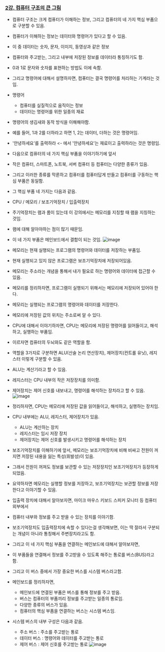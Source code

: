 ### [2강. 컴퓨터 구조의 큰 그림](https://www.youtube.com/watch?v=Oga3_Rl1kxQ)

- 컴퓨터 구조는 크게 컴퓨터가 이해하는 정보, 그리고 컴퓨터의 네 가지 핵심 부품으로 구분할 수 있음.
- 컴퓨터가 이해하는 정보는 데이터와 명령어가 있다고 할 수 있음.
- 이 중 데이터는 숫자, 문자, 이미지, 동영상과 같은 정보
- 컴퓨터와 주고받는, 그리고 내부에 저장된 정보를 데이터라 통칭하기도 함.
- 0과 1로 문자와 숫자를 표현하는 방법도 이에 속함.
- 그리고 명령어에 대해서 설명하자면, 컴퓨터는 결국 명령어를 처리하는 기계라는 것임.
- 명령어
  - 컴퓨터를 실질적으로 움직이는 정보
  - 데이터는 명령어를 위한 일종의 재료
- 명령어의 생김새와 동작 방식을 이해해야함.
- 예를 들어, 1과 2를 더하라고 하면 1, 2는 데이터, 더하는 것은 명령어임.
- '안녕하세요'를 출력하라 <- 에서 '안녕하세요'는 재료이고 출력하라는 것은 명령임.
- 다음으로 컴퓨터의 네 가지 핵심 부품을 이야기하기에 앞서
- 작은 컴퓨터, 스마트폰, 노트북, 서버 컴퓨터 등 컴퓨터는 다양한 종류가 있음.
- 그리고 이러한 종류를 막론하고 컴퓨터를 컴퓨터답게 만들고 컴퓨터를 구동하는 핵심 부품은 동일함.
- 그 핵심 부품 네 가지는 다음과 같음.
- CPU / 메모리 / 보조기억장치 / 입출력장치
- 주기억장치는 램과 롬이 있는데 이 강의에서는 메모리를 지칭할 때 램을 지칭하는 것임.
- 램에 대해 알아야하는 점이 많기 때문임.
- 이 네 가지 부품은 메인보드에서 결합이 되는 것임.
![image](https://github.com/andongmin94/computer-science/assets/110483588/1e65206a-799d-4738-ab41-92d445608ed3)

- 메모리는 현재 실행되는 프로그램의 명령어와 데이터를 저장하는 부품임.
- 현재 실행되고 있지 않은 프로그램은 보조기억장치에 저장되어있음.
- 메모리는 주소라는 개념을 통해서 내가 필요로 하는 명령어와 데이터에 접근할 수 있음.
- 메모리를 정리하자면, 프로그램이 실행되기 위해서는 메모리에 저장되어 있어야 한다.
- 메모리는 실행되는 프로그램의 명령어와 데이터를 저장한다.
- 메모리에 저장된 값의 위치는 주소로써 알 수 있다.

- CPU에 대해서 이야기하자면, CPU는 메모리에 저장된 명령어를 읽어들이고, 해석하고, 실행하는 부품임.
- 이르자면 컴퓨터의 두뇌와도 같은 역할을 함.
- 역할을 3가지로 구분하면 ALU(산술 논리 연산장치), 제어장치(컨트롤 유닛), 레지스터 이렇게 구분할 수 있음.
- ALU는 계산기라고 할 수 있음.
- 레지스터는 CPU 내부의 작은 저장장치를 의미함.
- 제어장치는 제어 신호를 내보내고, 명령어를 해석하는 장치라고 할 수 있음.
![image](https://github.com/andongmin94/computer-science/assets/110483588/1ccdc3a8-b3aa-4cac-9204-b61b311fefa7)

- 정리하자면, CPU는 메모리에 저장된 값을 읽어들이고, 해석하고, 실행하는 장치임.
- CPU 내부에는 ALU, 레지스터, 제어장치가 있음.
  - ALU는 계산하는 장치
  - 레지스터는 임시 저장 장치
  - 제어장치는 제어 신호를 발생시키고 명령어를 해석하는 장치

- 보조기억장치를 이해하기에 앞서, 메모리는 보조기억장치에 비해 비싸고 전원이 꺼지면 저장된 내용을 잃는 특성(휘발성)이 있음.
- 그래서 전원이 꺼져도 정보를 보관할 수 있는 저장장치인 보조기억장치가 등장하게 되었음.
- 요약하자면 메모리는 실행할 정보를 저장하고, 보조기억장치는 보관할 정보를 저장한다고 이야기할 수 있음.

- 입출력 장치에 대해서 알아보자면, 마이크 마우스 키보드 스피커 모니터 등 컴퓨터 외부에서
- 컴퓨터 내부와 정보를 주고 받을 수 있는 장치를 이야기함.
- 보조기억장치도 입출력장치에 속할 수 있다는걸 생각해보면, 이는 딱 잘라서 구분되는 개념이 아니라 통칭해서 주변장치라고도 함.

- 그리고 이 네 가지 핵심 부품을 연결하는 메인보드에 대해서 알아보자면,
- 이 부품들을 연결해서 정보를 주고받을 수 있도록 해주는 통로를 버스(BUS)라고 함.
- 그리고 이 버스 중에서 가장 중요한 버스를 시스템 버스라고함.
- 메인보드를 정리하자면,
  - 메인보드에 연결된 부품은 버스를 통해 정보를 주고 받음.
  - 버스는 컴퓨터의 부품끼리 정보를 주고받는 일종의 통로임.
  - 다양한 종류의 버스가 있음.
  - 컴퓨터의 핵심 부픔을 연결하는 버스는 시스템 버스임.

- 시스템 버스의 내부 구성은 다음과 같음.
  - 주소 버스 : 주소를 주고받는 통로
  - 데이터 버스 : 명령어와 데이터를 주고받는 통로
  - 제어 버스 : 제어 신호를 주고받는 통로
![image](https://github.com/andongmin94/computer-science/assets/110483588/a2684caf-27af-4482-a840-cf480e6e947c)

